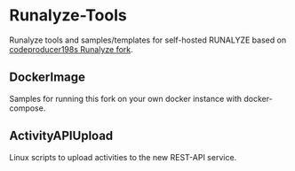 # Runalyze-Tools

Runalyze tools and samples/templates for self-hosted RUNALYZE based on [codeproducer198s Runalyze fork](https://github.com/codeproducer198/Runalyze).

## DockerImage

Samples for running this fork on your own docker instance with docker-compose.

## ActivityAPIUpload

Linux scripts to upload activities to the new REST-API service.
